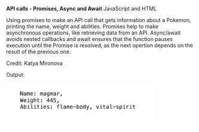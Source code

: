 **API calls - Promises, Async and Await**
JavaScript and HTML

Using promises to make an API call that gets information about a Pokemon, printing the name, weight and abilities.
Promises help to make asynchronous operations, like retrieving data from an API. Async/await avoids nested callbacks and await 
ensures that the function pauses execution until the Promise is resolved, 
as the next opertion depends on the result of the previous one.

Credit: Katya Mironova

Output:



<img src="https://github.com/KatyaMB/API_calls/blob/main/API_call.png" width="400">
